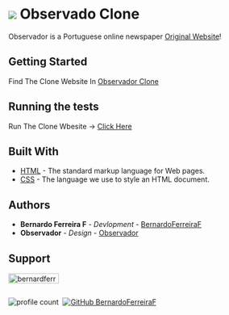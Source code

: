 # <img src="./favicon.ico"> Observado Clone

Observador is a Portuguese online newspaper [Original Website](https://bernardferreirf.github.io/observador-clone/)!

## Getting Started

Find The Clone Website In [Observador Clone](https://bernardferreirf.github.io/observador-clone)


## Running the tests

Run The Clone Wbesite -> [Click Here](https://bernardferreirf.github.io/observador-clone)


## Built With

* [HTML](https://www.w3schools.com/html/default.asp) - The standard markup language for Web pages.
* [CSS](https://www.w3schools.com/css/default.asp) - The language we use to style an HTML document.

## Authors

* **Bernardo Ferreira F** - *Devlopment* - [BernardoFerreiraF](https://github.com/bernardferreirf)
* **Observador** - *Design* - [Observador](https://bernardferreirf.github.io/observador-clone/)

## Support

<a href="https://www.buymeacoffee.com/bernardferreirf"> <img align="left" src="https://cdn.buymeacoffee.com/buttons/v2/default-yellow.png" height="20" width="100" alt="bernardferreirf"></a>

<br>
<br>

![profile count](https://komarev.com/ghpvc/?username=bernardferreirf&color=blue)&nbsp;
[![GitHub BernardoFerreiraF](https://img.shields.io/github/followers/bernardferreirf?label=follow&style=social)](https://github.com/bernardferreirf)&nbsp;

